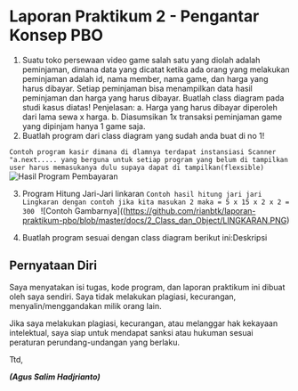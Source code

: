 # Laporan Praktikum 2 - Pengantar Konsep PBO
1. Suatu toko persewaan video game salah satu yang diolah adalah peminjaman, dimana
data yang dicatat ketika ada orang yang melakukan peminjaman adalah id, nama 
member, nama game, dan harga yang harus dibayar. Setiap peminjaman bisa 
menampilkan data hasil peminjaman dan harga yang harus dibayar. Buatlah class 
diagram pada studi kasus diatas!
Penjelasan:
a. Harga yang harus dibayar diperoleh dari lama sewa x harga.
b. Diasumsikan 1x transaksi peminjaman game yang dipinjam hanya 1 game saja.
2. Buatlah program dari class diagram yang sudah anda buat di no 1!

`Contoh program kasir dimana di dlamnya terdapat instansiasi Scanner "a.next..... yang berguna untuk setiap program yang belum di tampilkan user harus memasukanya dulu supaya dapat di tampilkan(flexsible)`
![Hasil Program Pembayaran](https://github.com/rianbtk/laporan-praktikum-pbo/blob/master/docs/2_Class_dan_Object/KASIR.PNG)

3. Program Hitung Jari-Jari linkaran
`Contoh hasil hitung jari jari Lingkaran dengan contoh jika kita masukan 2 maka = 5 x 15 x 2 x 2 = 300 `
![Contoh Gambarnya]((https://github.com/rianbtk/laporan-praktikum-pbo/blob/master/docs/2_Class_dan_Object/LINGKARAN.PNG)

4. Buatlah program sesuai dengan class diagram berikut ini:Deskripsi

## Pernyataan Diri

Saya menyatakan isi tugas, kode program, dan laporan praktikum ini dibuat oleh saya sendiri. Saya tidak melakukan plagiasi, kecurangan, menyalin/menggandakan milik orang lain.

Jika saya melakukan plagiasi, kecurangan, atau melanggar hak kekayaan intelektual, saya siap untuk mendapat sanksi atau hukuman sesuai peraturan perundang-undangan yang berlaku.

Ttd,

***(Agus Salim Hadjrianto)***
